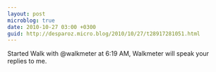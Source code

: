```yaml
---
layout: post
microblog: true
date: 2010-10-27 03:00 +0300
guid: http://desparoz.micro.blog/2010/10/27/t28917281051.html
---
```

Started Walk with @walkmeter at 6:19 AM, Walkmeter will speak your replies to me.
